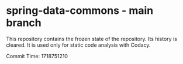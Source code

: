 # spring-data-commons - main branch

This repository contains the frozen state of the repository.
Its history is cleared. It is used only for static code
analysis with Codacy.

Commit Time: 1718751210